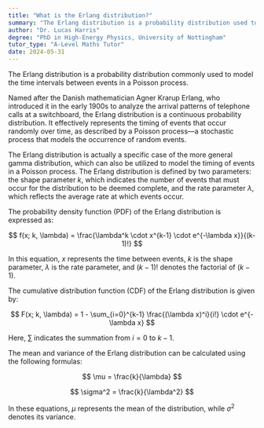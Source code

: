 ```yaml
---
title: "What is the Erlang distribution?"
summary: "The Erlang distribution is a probability distribution used to model the time between events in a Poisson process."
author: "Dr. Lucas Harris"
degree: "PhD in High-Energy Physics, University of Nottingham"
tutor_type: "A-Level Maths Tutor"
date: 2024-05-31
---
```


The Erlang distribution is a probability distribution commonly used to model the time intervals between events in a Poisson process.

Named after the Danish mathematician Agner Krarup Erlang, who introduced it in the early 1900s to analyze the arrival patterns of telephone calls at a switchboard, the Erlang distribution is a continuous probability distribution. It effectively represents the timing of events that occur randomly over time, as described by a Poisson process—a stochastic process that models the occurrence of random events.

The Erlang distribution is actually a specific case of the more general gamma distribution, which can also be utilized to model the timing of events in a Poisson process. The Erlang distribution is defined by two parameters: the shape parameter $k$, which indicates the number of events that must occur for the distribution to be deemed complete, and the rate parameter $\lambda$, which reflects the average rate at which events occur.

The probability density function (PDF) of the Erlang distribution is expressed as:

$$
f(x; k, \lambda) = \frac{\lambda^k \cdot x^{k-1} \cdot e^{-\lambda x}}{(k-1)!}
$$

In this equation, $x$ represents the time between events, $k$ is the shape parameter, $\lambda$ is the rate parameter, and $(k-1)!$ denotes the factorial of $(k-1)$.

The cumulative distribution function (CDF) of the Erlang distribution is given by:

$$
F(x; k, \lambda) = 1 - \sum_{i=0}^{k-1} \frac{(\lambda x)^i}{i!} \cdot e^{-\lambda x}
$$

Here, $\sum$ indicates the summation from $i=0$ to $k-1$.

The mean and variance of the Erlang distribution can be calculated using the following formulas:

$$
\mu = \frac{k}{\lambda}
$$

$$
\sigma^2 = \frac{k}{\lambda^2}
$$

In these equations, $\mu$ represents the mean of the distribution, while $\sigma^2$ denotes its variance.
    